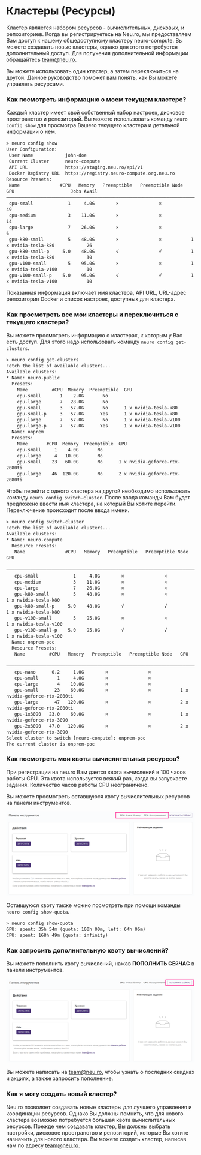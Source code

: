 # Кластеры \(Ресурсы\)

Кластер является набором ресурсов - вычислительных, дисковых, и репозиториев. Когда вы регистрируетесь на Neu.ro, мы предоставляем Вам доступ к нашему общедоступному кластеру neuro-compute. Вы можете создавать новые кластеры, однако для этого потребуется дополнительный доступ. Для получения дополнительной информации обращайтесь [team@neu.ro](mailto:team@neu.ro).

Вы можете использовать один кластер, а затем переключиться на другой. Данное руководство поможет вам понять, как Вы можете управлять ресурсами.

### **Как посмотреть информацию о моем текущем кластере?**

Каждый кластер имеет свой собственный набор настроек, дисковое пространство и репозиторий. Вы можете использовать команду `neuro config show` для просмотра Вашего текущего кластера и детальной информации о нем.

```text
> neuro config show
User Configuration:
 User Name            john-doe
 Current Cluster      neuro-compute
 API URL              https://staging.neu.ro/api/v1
 Docker Registry URL  https://registry.neuro-compute.org.neu.ro
Resource Presets:
 Name               #CPU   Memory   Preemptible   Preemptible Node   GPU                     Jobs Avail
────────────────────────────────────────────────────────────────────────────────────────────────────────
 cpu-small             1     4.0G        ×               ×                                           49
 cpu-medium            3    11.0G        ×               ×                                           14
 cpu-large             7    26.0G        ×               ×                                            6
 gpu-k80-small         5    48.0G        ×               ×           1 x nvidia-tesla-k80            26
 gpu-k80-small-p     5.0    48.0G        √               √           1 x nvidia-tesla-k80            30
 gpu-v100-small        5    95.0G        ×               ×           1 x nvidia-tesla-v100           10
 gpu-v100-small-p    5.0    95.0G        √               √           1 x nvidia-tesla-v100           10
```

Показанная информация включает имя кластера, API URL, URL-адрес репозитория Docker и список настроек, доступных для кластера.

### **Как просмотреть все мои кластеры и переключиться с текущего кластера?**

Вы можете просмотреть информацию о кластерах, к которым у Вас есть доступ. Для этого надо использовать команду `neuro config get-clusters`.

```text
> neuro config get-clusters
Fetch the list of available clusters...
Available clusters:
* Name: neuro-public
  Presets:
    Name         #CPU  Memory  Preemptible  GPU
    cpu-small       1    2.0G       No
    cpu-large       7   28.0G       No
    gpu-small       3   57.0G       No      1 x nvidia-tesla-k80
    gpu-small-p     3   57.0G      Yes      1 x nvidia-tesla-k80
    gpu-large       7   57.0G       No      1 x nvidia-tesla-v100
    gpu-large-p     7   57.0G      Yes      1 x nvidia-tesla-v100
  Name: onprem
  Presets:
    Name       #CPU  Memory  Preemptible  GPU                          
    cpu-small     1    4.0G       No                                   
    cpu-large     4   10.0G       No                                   
    gpu-small    23   60.0G       No      1 x nvidia-geforce-rtx-2080ti
    gpu-large    46  120.0G       No      2 x nvidia-geforce-rtx-2080ti
```

Чтобы перейти с одного кластера на другой необходимо использовать команду `neuro config switch-cluster`. После ввода команды Вам будет предложено ввести имя кластера, на который Вы хотите перейти. Переключение происходит после ввода имени.

```text
> neuro config switch-cluster
Fetch the list of available clusters...
Available clusters:
* Name: neuro-compute
  Resource Presets:
   Name               #CPU   Memory   Preemptible   Preemptible Node   GPU
  ───────────────────────────────────────────────────────────────────────────────────────────
   cpu-small             1     4.0G        ×               ×
   cpu-medium            3    11.0G        ×               ×
   cpu-large             7    26.0G        ×               ×
   gpu-k80-small         5    48.0G        ×               ×           1 x nvidia-tesla-k80
   gpu-k80-small-p     5.0    48.0G        √               √           1 x nvidia-tesla-k80
   gpu-v100-small        5    95.0G        ×               ×           1 x nvidia-tesla-v100
   gpu-v100-small-p    5.0    95.0G        √               √           1 x nvidia-tesla-v100
  Name: onprem-poc
  Resource Presets:
   Name         #CPU   Memory   Preemptible   Preemptible Node   GPU
  ─────────────────────────────────────────────────────────────────────────────────────────────
   cpu-nano      0.2     1.0G        ×               ×
   cpu-small       1     4.0G        ×               ×
   cpu-large       4    10.0G        ×               ×
   gpu-small      23    60.0G        ×               ×           1 x nvidia-geforce-rtx-2080ti
   gpu-large      47   120.0G        ×               ×           2 x nvidia-geforce-rtx-2080ti
   gpu-1x3090   23.0    60.0G        ×               ×           1 x nvidia-geforce-rtx-3090
   gpu-2x3090   47.0   120.0G        ×               ×           2 x nvidia-geforce-rtx-3090
Select cluster to switch [neuro-compute]: onprem-poc
The current cluster is onprem-poc
```

### **Как посмотреть мои квоты вычислительных ресурсов?**

При регистрации на neu.ro Вам дается квота вычислений в 100 часов работы GPU. Эта квота используется всякий раз, когда вы запускаете задания. Количество часов работы CPU неограничено.

Вы можете просмотреть оставшуюся квоту вычислительных ресурсов на панели инструментов.

![&#x41A;&#x432;&#x43E;&#x442;&#x430; &#x432;&#x44B;&#x447;&#x438;&#x441;&#x43B;&#x435;&#x43D;&#x438;&#x439;](../.gitbook/assets/image%20%2827%29.png)

Оставшуюся квоту также можно посмотреть при помощи команды `neuro config show-quota`.

```text
> neuro config show-quota
GPU: spent: 35h 54m (quota: 100h 00m, left: 64h 06m)
CPU: spent: 168h 49m (quota: infinity)
```

### Как запросить дополнительную квоту вычислений?

Вы можете пополнить квоту вычислений, нажав **ПОПОЛНИТЬ СЕйЧАС** в панели инструментов.

![&#x41A;&#x43D;&#x43E;&#x43F;&#x43A;&#x430; &#x41F;&#x41E;&#x41F;&#x41E;&#x41B;&#x41D;&#x418;&#x422;&#x42C; &#x421;&#x415;&#x419;&#x427;&#x410;&#x421;](../.gitbook/assets/image%20%288%29.png)

Вы можете написать на [team@neu.ro](mailto:team@neu.ro), чтобы узнать о последних скидках и акциях, а также запросить пополнение.

### Как я могу создать новый кластер?

Neu.ro позволяет создавать новые кластеры для лучшего управления и координации ресурсов. Однако Вы должны помнить, что для нового кластера возможно потребуется большая квота вычислительных ресурсов. Прежде чем создавать кластер, Вы должны выбрать настройки, дисковое пространство и репозиторий, которые Вы хотите назначить для нового кластера. Вы можете создать кластер, написав нам по адресу [team@neu.ro](mailto:team@neu.ro).

